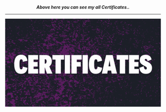 <html>
  <b><i><p align="center">Above here you can see my all Certificates..</p></i></b>
  <hr>
  <img src="cert.gif">
</html>